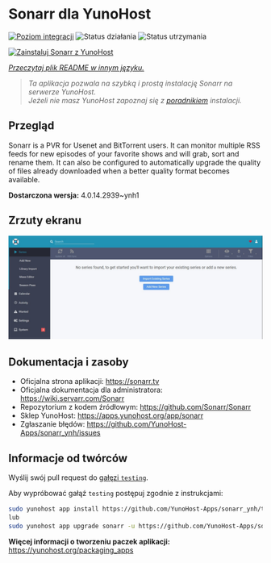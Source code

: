 <!--
To README zostało automatycznie wygenerowane przez <https://github.com/YunoHost/apps/tree/master/tools/readme_generator>
Nie powinno być ono edytowane ręcznie.
-->

# Sonarr dla YunoHost

[![Poziom integracji](https://apps.yunohost.org/badge/integration/sonarr)](https://ci-apps.yunohost.org/ci/apps/sonarr/)
![Status działania](https://apps.yunohost.org/badge/state/sonarr)
![Status utrzymania](https://apps.yunohost.org/badge/maintained/sonarr)

[![Zainstaluj Sonarr z YunoHost](https://install-app.yunohost.org/install-with-yunohost.svg)](https://install-app.yunohost.org/?app=sonarr)

*[Przeczytaj plik README w innym języku.](./ALL_README.md)*

> *Ta aplikacja pozwala na szybką i prostą instalację Sonarr na serwerze YunoHost.*  
> *Jeżeli nie masz YunoHost zapoznaj się z [poradnikiem](https://yunohost.org/install) instalacji.*

## Przegląd

Sonarr is a PVR for Usenet and BitTorrent users. It can monitor multiple RSS feeds for new episodes of your favorite shows and will grab, sort and rename them. It can also be configured to automatically upgrade the quality of files already downloaded when a better quality format becomes available.


**Dostarczona wersja:** 4.0.14.2939~ynh1

## Zrzuty ekranu

![Zrzut ekranu z Sonarr](./doc/screenshots/screenshot.jpg)

## Dokumentacja i zasoby

- Oficjalna strona aplikacji: <https://sonarr.tv>
- Oficjalna dokumentacja dla administratora: <https://wiki.servarr.com/Sonarr>
- Repozytorium z kodem źródłowym: <https://github.com/Sonarr/Sonarr>
- Sklep YunoHost: <https://apps.yunohost.org/app/sonarr>
- Zgłaszanie błędów: <https://github.com/YunoHost-Apps/sonarr_ynh/issues>

## Informacje od twórców

Wyślij swój pull request do [gałęzi `testing`](https://github.com/YunoHost-Apps/sonarr_ynh/tree/testing).

Aby wypróbować gałąź `testing` postępuj zgodnie z instrukcjami:

```bash
sudo yunohost app install https://github.com/YunoHost-Apps/sonarr_ynh/tree/testing --debug
lub
sudo yunohost app upgrade sonarr -u https://github.com/YunoHost-Apps/sonarr_ynh/tree/testing --debug
```

**Więcej informacji o tworzeniu paczek aplikacji:** <https://yunohost.org/packaging_apps>

